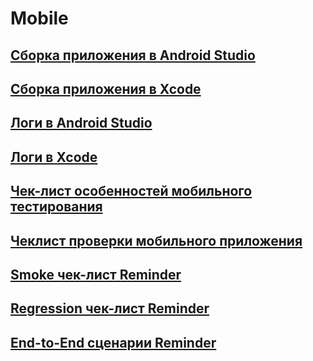 # Mobile

## <a href="https://youtu.be/dnEQvyXHqfA">Сборка приложения в Android Studio</a>

## <a href="https://youtu.be/sbelwYQwriQ">Сборка приложения в Xcode</a>

## <a href="https://youtu.be/kYO4R2J4U_g">Логи в Android Studio</a>

## <a href="https://youtu.be/HvH_GgwDYTQ">Логи в Xcode</a>

## <a href="https://docs.google.com/spreadsheets/d/1gdFolDdgMugR19TuRu3l8CsjezFp7_rr/edit?usp=share_link&ouid=117600450969455644036&rtpof=true&sd=true">Чек-лист особенностей мобильного тестирования</a>

## <a href="https://docs.google.com/spreadsheets/d/1vWd_yzurwp1nAY5jh556avp5pleksb6e/edit?usp=share_link&ouid=117600450969455644036&rtpof=true&sd=true">Чеклист проверки мобильного приложения</a>

## <a href="https://docs.google.com/spreadsheets/d/1YKv91WXS_kTy7v9yeA-Q56BukRa7L5Hl/edit?usp=share_link&ouid=117600450969455644036&rtpof=true&sd=true">Smoke чек-лист Reminder</a>

## <a href="https://docs.google.com/spreadsheets/d/1_U6O9vBrn7FGAPswhGoIldI89As4EsnY/edit?usp=share_link&ouid=117600450969455644036&rtpof=true&sd=true">Regression чек-лист Reminder</a>

## <a href="https://docs.google.com/document/d/1XzMYwyG5Jgkps_f-uLhEHRuR6lL9MExe/edit?usp=share_link&ouid=117600450969455644036&rtpof=true&sd=true">End-to-End сценарии Reminder</a>
